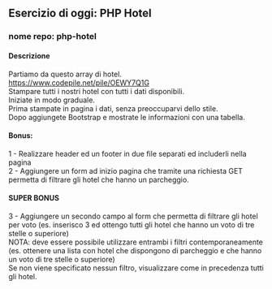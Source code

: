 ## Esercizio di oggi: PHP Hotel
### nome repo: php-hotel
#### Descrizione
Partiamo da questo array di hotel. https://www.codepile.net/pile/OEWY7Q1G <br>
Stampare tutti i nostri hotel con tutti i dati disponibili. <br>
Iniziate in modo graduale. <br>
Prima stampate in pagina i dati, senza preoccuparvi dello stile. <br>
Dopo aggiungete Bootstrap e mostrate le informazioni con una tabella. <br>
#### Bonus: <br>
1 - Realizzare header ed un footer in due file separati ed includerli nella pagina<br>
2 - Aggiungere un form ad inizio pagina che tramite una richiesta GET permetta di filtrare gli hotel che hanno un parcheggio.<br>
#### SUPER BONUS<br>
3 - Aggiungere un secondo campo al form che permetta di filtrare gli hotel per voto (es. inserisco 3 ed ottengo tutti gli hotel che hanno un voto di tre stelle o superiore)<br>
NOTA: deve essere possibile utilizzare entrambi i filtri contemporaneamente (es. ottenere una lista con hotel che dispongono di parcheggio e che hanno un voto di tre stelle o superiore)<br>
Se non viene specificato nessun filtro, visualizzare come in precedenza tutti gli hotel.<br>
